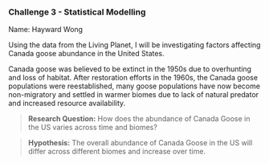### Challenge 3 - Statistical Modelling

Name: Hayward Wong

Using the data from the Living Planet, I will be investigating factors affecting Canada goose abundance in the United States.

Canada goose was believed to be extinct in the 1950s due to overhunting and loss of habitat. After restoration efforts in the 1960s, the Canada goose populations were reestablished, many goose populations have now become non-migratory and settled in warmer biomes due to lack of natural predator and increased resource availability. 

> **Research Question:** How does the abundance of Canada Goose in the US varies across time and biomes?

> **Hypothesis:** The overall abundance of Canada Goose in the US will differ across different biomes and increase over time. 
